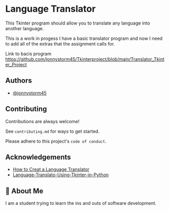 
# Language Translator

This Tkinter program should allow you to translate any language into another language.

This is a work in progess I have a basic translator program and now I need to add all of the extras that the assignment calls for. 

Link to bacis program
https://github.com/jonnystorm45/Tkinterproject/blob/main/Translator_Tkinter_Project
## Authors

- [@jonnystorm45](https://www.github.com/jonnystorm45)


## Contributing

Contributions are always welcome!

See `contributing.md` for ways to get started.

Please adhere to this project's `code of conduct`.


## Acknowledgements

 - [How to Creat a Language Translator](https://techvidvan.com/tutorials/python-language-translator/)
 - [Language-Translato-Using-Tkinter-in-Python](https://github.com/Sanketp1997/Language-Translator-Using-Tkinter-in-Python)


## 🚀 About Me
I am a student trying to learn the ins and outs of software development.
